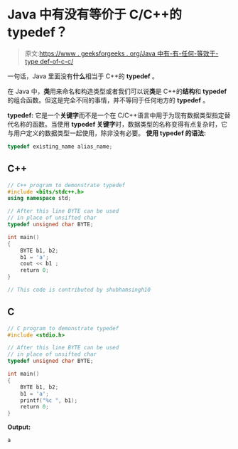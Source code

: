 # Java 中有没有等价于 C/C++的 typedef？

> 原文:[https://www . geeksforgeeks . org/Java 中有-有-任何-等效于-type def-of-c-c/](https://www.geeksforgeeks.org/is-there-any-equivalent-to-typedef-of-c-c-in-java/)

一句话，Java 里面没有**什么**相当于 C++的 **typedef** 。

在 Java 中，**类**用来命名和构造类型或者我们可以说**类**是 C++的**结构**和 **typedef** 的组合函数。但这是完全不同的事情，并不等同于任何地方的 **typedef** 。

**typedef:** 它是一个**关键字**而不是一个在 C/C++语言中用于为现有数据类型指定替代名称的函数。当使用 **typedef 关键字**时，数据类型的名称变得有点复杂时，它与用户定义的数据类型一起使用，除非没有必要。
**使用 typedef 的语法:**

```cpp
typedef existing_name alias_name;

```

## C++

```cpp
// C++ program to demonstrate typedef 
#include <bits/stdc++.h>
using namespace std;

// After this line BYTE can be used 
// in place of unsifted char 
typedef unsigned char BYTE; 

int main() 
{ 
    BYTE b1, b2; 
    b1 = 'a'; 
    cout << b1 ; 
    return 0; 
} 

// This code is contributed by shubhamsingh10
```

## C

```cpp
// C program to demonstrate typedef
#include <stdio.h>

// After this line BYTE can be used
// in place of unsifted char
typedef unsigned char BYTE;

int main()
{
    BYTE b1, b2;
    b1 = 'a';
    printf("%c ", b1);
    return 0;
}
```

**Output:**

```cpp
a

```
